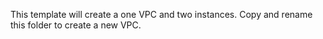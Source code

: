 This template will create a one VPC and two instances. Copy and rename this folder to create a new VPC.
